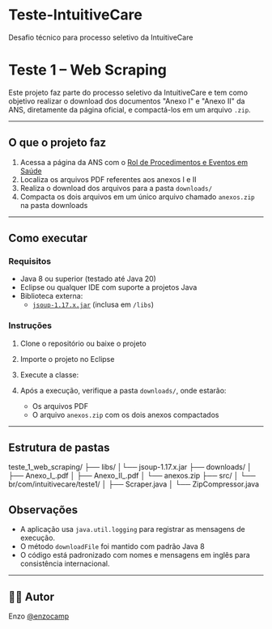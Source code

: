 # Teste-IntuitiveCare
Desafio técnico para processo seletivo da IntuitiveCare

# Teste 1 – Web Scraping

Este projeto faz parte do processo seletivo da IntuitiveCare e tem como objetivo realizar o download dos documentos "Anexo I" e "Anexo II" da ANS, diretamente da página oficial, e compactá-los em um arquivo `.zip`.

---

## O que o projeto faz

1. Acessa a página da ANS com o [Rol de Procedimentos e Eventos em Saúde](https://www.gov.br/ans/pt-br/acesso-a-informacao/participacao-da-sociedade/atualizacao-do-rol-de-procedimentos)
2. Localiza os arquivos PDF referentes aos anexos I e II
3. Realiza o download dos arquivos para a pasta `downloads/`
4. Compacta os dois arquivos em um único arquivo chamado `anexos.zip` na pasta downloads

---

## Como executar

### Requisitos

- Java 8 ou superior (testado até Java 20)
- Eclipse ou qualquer IDE com suporte a projetos Java
- Biblioteca externa:
  - [`jsoup-1.17.x.jar`](https://jsoup.org/download) (inclusa em `/libs`)

### Instruções

1. Clone o repositório ou baixe o projeto
2. Importe o projeto no Eclipse
3. Execute a classe:

4. Após a execução, verifique a pasta `downloads/`, onde estarão:
   - Os arquivos PDF
   - O arquivo `anexos.zip` com os dois anexos compactados

---

## Estrutura de pastas
teste_1_web_scraping/ 
├── libs/ │└── jsoup-1.17.x.jar 
├── downloads/ │ ├── Anexo_I_.pdf │ ├── Anexo_II_.pdf │ └── anexos.zip 
├── src/ │ └── br/com/intuitivecare/teste1/ │ ├── Scraper.java │ └── ZipCompressor.java	

## Observações

- A aplicação usa `java.util.logging` para registrar as mensagens de execução.
- O método `downloadFile` foi mantido com padrão Java 8
- O código está padronizado com nomes e mensagens em inglês para consistência internacional.

---

## 👨‍💻 Autor

Enzo [@enzocamp](https://github.com/enzocamp)
